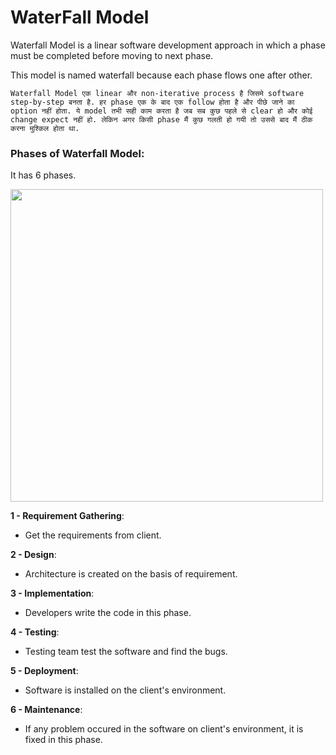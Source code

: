 # WaterFall Model

Waterfall Model is a linear software development approach in which a phase must be completed before moving to next phase.

This model is named waterfall because each phase flows one after other.

```Waterfall Model एक linear और non-iterative process है जिसमे software step-by-step बनता है. हर phase एक के बाद एक follow होता है और पीछे जाने का option नहीं होता. ये model तभी सही काम करता है जब सब कुछ पहले से clear हो और कोई change expect नहीं हो. लेकिन अगर किसी phase मैं कुछ गलती हो गयी तो उससे बाद मैं ठीक करना मुश्किल होता था.```

### Phases of Waterfall Model:

It has 6 phases.

<img src="https://drive.google.com/uc?export=view&id=1SQ5NjFL2PB2h6ALCX8yaevkUd3ZHgJPG" height=500 weight=500>

**1 - Requirement Gathering**:
- Get the requirements from client.

**2 - Design**:
- Architecture is created on the basis of requirement.

**3 - Implementation**:
- Developers write the code in this phase.

**4 - Testing**:
- Testing team test the software and find the bugs.

**5 - Deployment**:
- Software is installed on the client's environment.

**6 - Maintenance**:
- If any problem occured in the software on client's environment, it is fixed in this phase.


